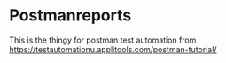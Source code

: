 ﻿# Postmanreports

This is the thingy for postman test automation from https://testautomationu.applitools.com/postman-tutorial/
